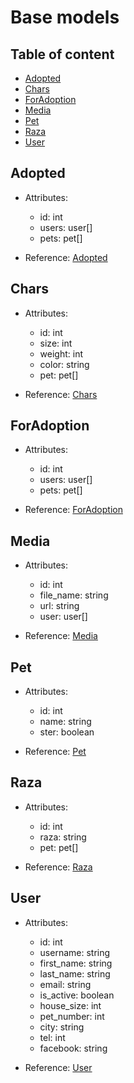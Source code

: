 # Base models

## Table of content
-  [Adopted](#Adopted)
-  [Chars](#Chars)
-  [ForAdoption](#ForAdoption)
-  [Media](#Media)
-  [Pet](#Pet)
-  [Raza](#Raza)
-  [User](#User)

##  Adopted

-  Attributes:
   -  id: int
   -  users: user[]
   -  pets: pet[]

-  Reference: [Adopted](../seed/models/adopted.py)

##  Chars

-  Attributes:
   -  id: int
   -  size: int
   -  weight: int
   -  color: string
   -  pet: pet[]

-  Reference: [Chars](../seed/models/chars.py)

##  ForAdoption

-  Attributes:
   -  id: int
   -  users: user[]
   -  pets: pet[]

-  Reference: [ForAdoption](../seed/models/for_adoption.py)

##  Media

-  Attributes:
   -  id: int
   -  file_name: string
   -  url: string
   -  user: user[]

-  Reference: [Media](../seed/models/media.py)

##  Pet

-  Attributes:
   -  id: int
   -  name: string
   -  ster: boolean

-  Reference: [Pet](../seed/models/pet.py)

##  Raza

-  Attributes:
   -  id: int
   -  raza: string
   -  pet: pet[]

-  Reference: [Raza](../seed/models/raza.py)

##  User

-  Attributes:
   -  id: int
   -  username: string
   -  first_name: string
   -  last_name: string
   -  email: string
   -  is_active: boolean
   -  house_size: int
   -  pet_number: int
   -  city: string
   -  tel: int
   -  facebook: string

-  Reference: [User](../seed/models/user.py)

